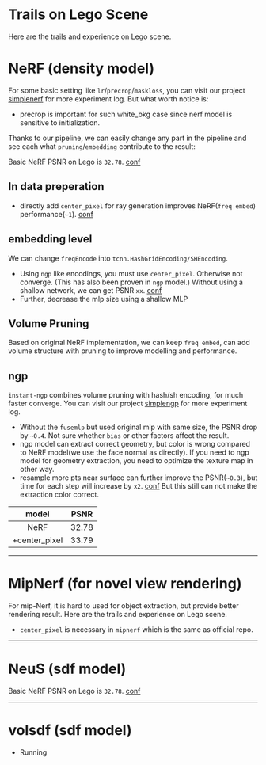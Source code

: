 # Trails on Lego Scene
Here are the trails and experience on Lego scene.


# NeRF (density model)

For some basic setting like `lr`/`precrop`/`maskloss`, you can visit our project [simplenerf](http://github.com/TencentARC/simplenerf) for more experiment log.
But what worth notice is:
- precrop is important for such white_bkg case since nerf model is sensitive to initialization.

Thanks to our pipeline, we can easily change any part in the pipeline and see each what `pruning`/`embedding` contribute to the result:

Basic NeRF PSNR on Lego is `32.78`. [conf](../configs/expr/NeRF/lego/nerf_lego_nerf.yaml)

## In data preperation
- directly add `center_pixel` for ray generation improves NeRF(`freq embed`) performance(`~1`).  [conf](../configs/expr/NeRF/lego/trails/nerf_lego_nerf_centerpixel.yaml)

## embedding level
We can change `freqEncode` into `tcnn.HashGridEncoding/SHEncoding`.

- Using `ngp` like encodings, you must use `center_pixel`. Otherwise not converge. (This has also been proven in `ngp` model.)
Without using a shallow network, we can get PSNR `xx`. [conf](../configs/expr/NeRF/lego/trails/nerf_lego_nerf_ngpembed_centerpixel.yaml)
- Further, decrease the mlp size using a shallow MLP


## Volume Pruning
Based on original NeRF implementation, we can keep `freq embed`, can add volume structure with pruning to improve modelling and performance.


## ngp
`instant-ngp` combines volume pruning with hash/sh encoding, for much faster converge.
You can visit our project [simplengp](http://github.com/TencentARC/simplengp) for more experiment log.

- Without the `fusemlp` but used original mlp with same size, the PSNR drop by `~0.4`. Not sure whether `bias` or other factors affect the result.
- ngp model can extract correct geometry, but color is wrong compared to NeRF model(we use the face normal as directly). If you need to ngp model for
geometry extraction, you need to optimize the texture map in other way.
- resample more pts near surface can further improve the PSNR(`~0.3`), but time for each step will increase by `x2`. [conf](../configs/expr/NeRF/lego/trails/nerf_lego_nerf_ngp_resample.yaml)
But this still can not make the extraction color correct.

|     model     | PSNR |
|:-----:|:----:|
| NeRF  | 32.78|
|+center_pixel| 33.79 |

------------------------------------------------------------------------------------------------------------



# MipNerf (for novel view rendering)
For mip-Nerf, it is hard to used for object extraction, but provide better rendering result.
Here are the trails and experience on Lego scene.

- `center_pixel` is necessary in `mipnerf` which is the same as official repo.


------------------------------------------------------------------------------------------------------------



# NeuS (sdf model)

Basic NeRF PSNR on Lego is `32.78`. [conf](../configs/expr/NeRF/lego/nerf_lego_nerf.yaml)

------------------------------------------------------------------------------------------------------------


# volsdf (sdf model)

- Running
